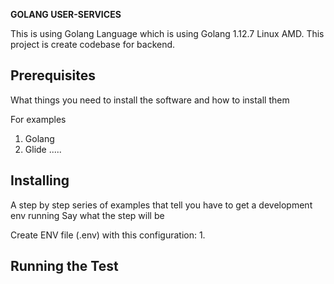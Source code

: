 **GOLANG USER-SERVICES**

This is using Golang Language which is using Golang 1.12.7 Linux AMD. This project is create codebase for backend.

## Prerequisites

What things you need to install the software and how to install them

For examples
1. Golang
2. Glide
.....

## Installing

A step by step series of examples that tell you have to get a development env running
Say what the step will be

Create ENV file (.env) with this configuration:
1. 

## Running the Test
